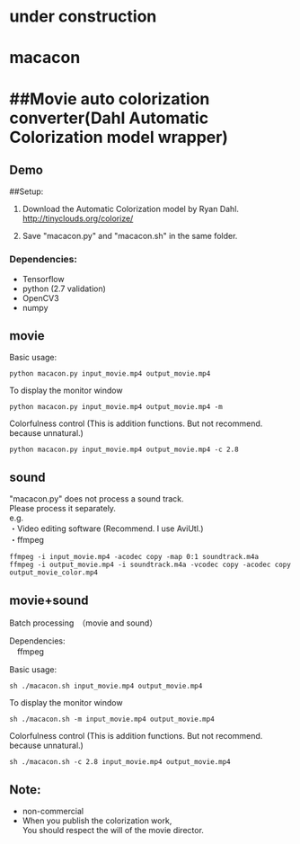 # under construction
# macacon  
##Movie auto colorization converter(Dahl Automatic Colorization model wrapper) 
====
## Demo  


##Setup:  
1. Download the Automatic Colorization model by Ryan Dahl.  
   http://tinyclouds.org/colorize/  

2. Save "macacon.py" and "macacon.sh" in the same folder.  

### Dependencies:
* Tensorflow   
* python (2.7 validation)  
* OpenCV3  
* numpy  


## movie
Basic usage:  

```
python macacon.py input_movie.mp4 output_movie.mp4
```

To display the monitor window
```
python macacon.py input_movie.mp4 output_movie.mp4 -m
```

Colorfulness control (This is addition functions. But not recommend. because unnatural.)
```
python macacon.py input_movie.mp4 output_movie.mp4 -c 2.8
```

## sound
"macacon.py" does not process a sound track.   
Please process it separately.  
 e.g.  
  ・Video editing software (Recommend. I use AviUtl.)  
  ・ffmpeg  
```
ffmpeg -i input_movie.mp4 -acodec copy -map 0:1 soundtrack.m4a
ffmpeg -i output_movie.mp4 -i soundtrack.m4a -vcodec copy -acodec copy output_movie_color.mp4
```

## movie+sound
Batch processing　（movie and sound）  

Dependencies:  
　ffmpeg  

Basic usage:  
```
sh ./macacon.sh input_movie.mp4 output_movie.mp4
```
To display the monitor window
```
sh ./macacon.sh -m input_movie.mp4 output_movie.mp4
```

Colorfulness control (This is addition functions. But not recommend. because unnatural.)
```
sh ./macacon.sh -c 2.8 input_movie.mp4 output_movie.mp4
```


## Note:
* non-commercial  
* When you publish the colorization work,  
 You should respect the will of the movie director.  
